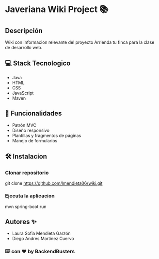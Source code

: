 # Javeriana Wiki Project 📚

## Descripción
Wiki con  informacion relevante del proyecto Arrienda tu finca para la clase de desarrollo web.

## 💻 Stack Tecnologico

- Java
- HTML
- CSS
- JavaScript
- Maven

## 🚀 Funcionalidades

- Patrón MVC
- Diseño responsivo
- Plantillas y fragmentos de páginas
- Manejo de formularios

## 🛠️ Instalacion

### Clonar repositorio
git clone https://github.com/lmendieta06/wiki.git

### Ejecuta la aplicacion
mvn spring-boot:run

## Autores ✨

- Laura Sofia Mendieta Garzón
- Diego Andres Martinez Cuervo

### ⌨️ con ❤️ by BackendBusters
